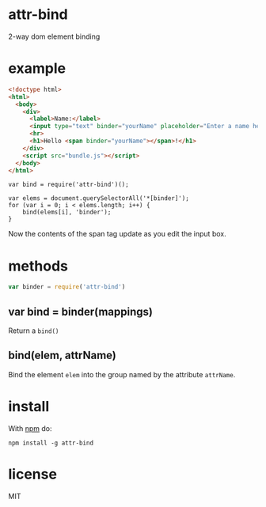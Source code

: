 # attr-bind

2-way dom element binding

# example

``` html
<!doctype html>
<html>
  <body>
    <div>
      <label>Name:</label>
      <input type="text" binder="yourName" placeholder="Enter a name here">
      <hr>
      <h1>Hello <span binder="yourName"></span>!</h1>
    </div>
    <script src="bundle.js"></script>
  </body>
</html>
```

```
var bind = require('attr-bind')();

var elems = document.querySelectorAll('*[binder]');
for (var i = 0; i < elems.length; i++) {
    bind(elems[i], 'binder');
}
```

Now the contents of the span tag update as you edit the input box.

# methods

``` js
var binder = require('attr-bind')
```

## var bind = binder(mappings)

Return a `bind()`

## bind(elem, attrName)

Bind the element `elem` into the group named by the attribute `attrName`.

# install

With [npm](https://npmjs.org) do:

```
npm install -g attr-bind
```

# license

MIT
